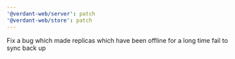 ```yaml
---
'@verdant-web/server': patch
'@verdant-web/store': patch
---
```


Fix a bug which made replicas which have been offline for a long time fail to sync back up
